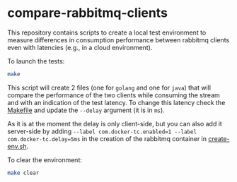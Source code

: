 # compare-rabbitmq-clients

This repository contains scripts to create a local test environment to measure differences in consumption performance between rabbitmq clients even with latencies (e.g., in a cloud environment).

To launch the tests:

```sh
make
```

This script will create 2 files (one for `golang` and one for `java`) that will compare the performance of the two clients while consuming the stream and with an indication of the test latency.
To change this latency check the [Makefile](./Makefile) and update the `--delay` argument (it is in `ms`).

As it is at the moment the delay is only client-side, but you can also add it server-side by adding `--label com.docker-tc.enabled=1 --label com.docker-tc.delay=5ms` in the creation of the rabbitmq container in [create-env.sh](./scripts/create-env.sh).

To clear the environment:

```sh
make clear
```
